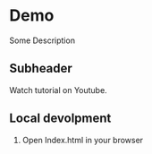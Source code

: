 # Demo

Some Description 

 ## Subheader

 Watch tutorial on Youtube.

 ## Local devolpment 

 1. Open Index.html in your browser 